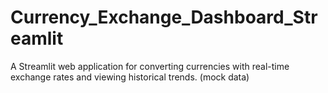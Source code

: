 # Currency_Exchange_Dashboard_Streamlit
A Streamlit web application for converting currencies with real-time exchange rates and viewing historical trends. (mock data)
